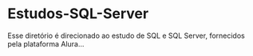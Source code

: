 # Estudos-SQL-Server
Esse diretório é direcionado ao estudo de SQL e SQL Server, fornecidos pela plataforma Alura...

